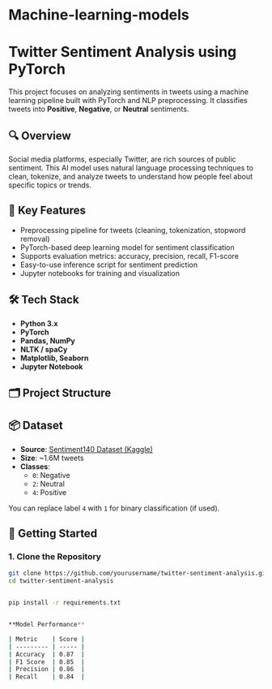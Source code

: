 # Machine-learning-models

# Twitter Sentiment Analysis using PyTorch

This project focuses on analyzing sentiments in tweets using a machine learning pipeline built with PyTorch and NLP preprocessing. It classifies tweets into **Positive**, **Negative**, or **Neutral** sentiments.

## 🔍 Overview

Social media platforms, especially Twitter, are rich sources of public sentiment. This AI model uses natural language processing techniques to clean, tokenize, and analyze tweets to understand how people feel about specific topics or trends.

## 📌 Key Features

- Preprocessing pipeline for tweets (cleaning, tokenization, stopword removal)
- PyTorch-based deep learning model for sentiment classification
- Supports evaluation metrics: accuracy, precision, recall, F1-score
- Easy-to-use inference script for sentiment prediction
- Jupyter notebooks for training and visualization

## 🛠️ Tech Stack

- **Python 3.x**
- **PyTorch**
- **Pandas, NumPy**
- **NLTK / spaCy**
- **Matplotlib, Seaborn**
- **Jupyter Notebook**

## 🗂️ Project Structure




## 📦 Dataset

- **Source**: [Sentiment140 Dataset (Kaggle)](https://www.kaggle.com/kazanova/sentiment140)
- **Size**: ~1.6M tweets
- **Classes**:
  - `0`: Negative
  - `2`: Neutral
  - `4`: Positive

You can replace label `4` with `1` for binary classification (if used).

## 🚀 Getting Started

### 1. Clone the Repository
```bash
git clone https://github.com/yourusername/twitter-sentiment-analysis.git
cd twitter-sentiment-analysis


pip install -r requirements.txt


**Model Performance**

| Metric    | Score |
| --------- | ----- |
| Accuracy  | 0.87  |
| F1 Score  | 0.85  |
| Precision | 0.86  |
| Recall    | 0.84  |

